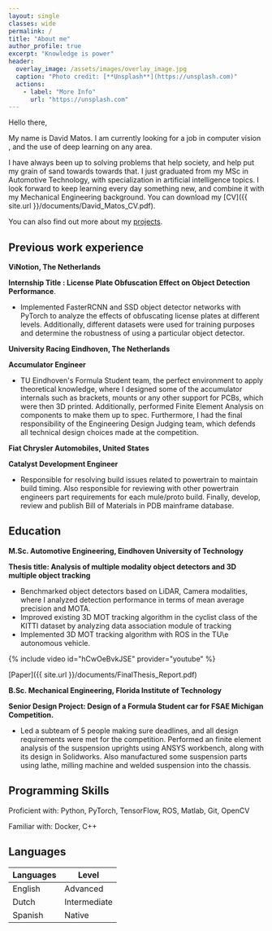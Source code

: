 ```yaml
---
layout: single
classes: wide
permalink: /
title: "About me"
author_profile: true
excerpt: "Knowledge is power"
header:
  overlay_image: /assets/images/overlay_image.jpg
  caption: "Photo credit: [**Unsplash**](https://unsplash.com)"
  actions:
    - label: "More Info"
      url: "https://unsplash.com"
---
```


Hello there, 

My name is David Matos. I am currently looking for a job in computer vision , and the use of deep learning on any area. 

I have always been up to solving problems that help society, and help put my grain of sand towards towards that. I just graduated from my MSc in Automotive Technology, with specialization in artificial intelligence topics. I look forward to keep learning every day something new, and combine it with my Mechanical Engineering background. You can download my [CV]({{ site.url }}/documents/David_Matos_CV.pdf). 

You can also find out more about my [projects]({{site.url}}/projects).

## Previous work experience

**ViNotion, The Netherlands**

**Internship Title : License Plate Obfuscation Effect on Object Detection Performance**. 
* Implemented  FasterRCNN and SSD object detector networks with PyTorch to analyze the effects of obfuscating license plates  at different levels. Additionally, different datasets were used for training purposes and determine the robustness of using a particular object detector.

**University Racing Eindhoven, The Netherlands**

**Accumulator Engineer**

* TU Eindhoven's Formula Student team, the perfect environment to apply theoretical knowledge, where I designed some of the accumulator internals such as brackets, mounts or any other support for PCBs, which were then 3D printed. Additionally, performed Finite Element Analysis on components to make them up to spec. Furthermore, I had the final responsibility of the Engineering Design Judging team, which defends all technical design choices made at the competition.

**Fiat Chrysler Automobiles, United States**

**Catalyst Development Engineer**

* Responsible for resolving build issues related to powertrain to maintain build timing. Also responsible for reviewing with other powertrain engineers part requirements for each mule/proto build. Finally, develop, review and publish Bill of Materials in PDB mainframe database.


## Education
**M.Sc. Automotive Engineering, Eindhoven University of Technology**

**Thesis title: Analysis of multiple modality object detectors and 3D multiple object tracking**

* Benchmarked object detectors based on LiDAR, Camera modalities, where I analyzed detection performance in terms of mean average precision and MOTA.
* Improved existing 3D MOT tracking algorithm  in the cyclist class of the KITTI dataset by analyzing data association module of tracking
* Implemented 3D MOT tracking algorithm with ROS in the TU\e autonomous vehicle.

{% include video id="hCwOeBvkJSE" provider="youtube" %}

[Paper]({{ site.url }}/documents/FinalThesis_Report.pdf)  


**B.Sc. Mechanical Engineering, Florida Institute of Technology**

**Senior Design Project: Design of a Formula Student car for FSAE Michigan Competition.**

* Led a subteam of 5 people making sure deadlines, and all design requirements were met for the competition. Performed an finite element analysis of the suspension uprights using ANSYS workbench, along with its design in Solidworks. Also manufactured some suspension parts using lathe, milling machine and welded suspension into the chassis.


## Programming Skills
Proficient with: Python, PyTorch, TensorFlow, ROS, Matlab, Git, OpenCV

Familiar with: Docker, C++

## Languages

| Languages 	|     Level    	|
| ---------	    | ------------	|
|  English  	|   Advanced   	|
|   Dutch   	| Intermediate 	|
|  Spanish  	|    Native    	|




